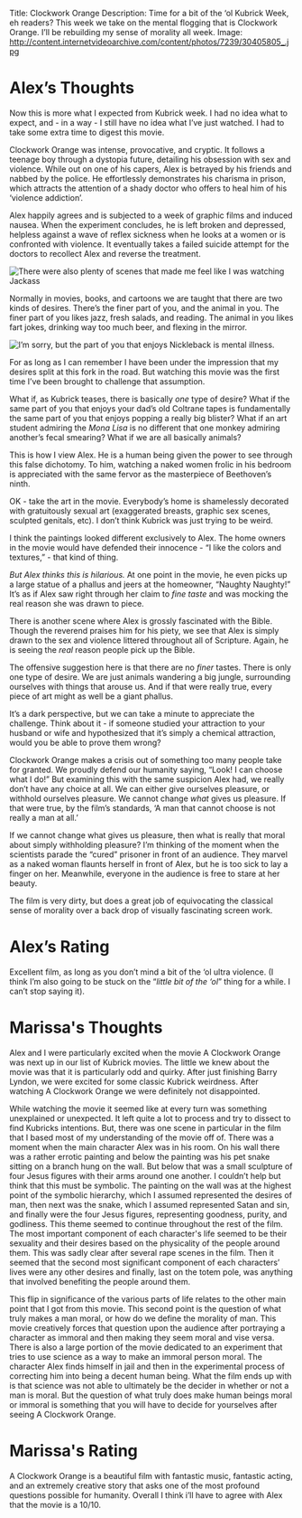 Title: Clockwork Orange
Description: Time for a bit of the ‘ol Kubrick Week, eh readers?  This week we take on the mental flogging that is Clockwork Orange.  I’ll be rebuilding my sense of morality all week.
Image: http://content.internetvideoarchive.com/content/photos/7239/30405805_.jpg

# Alex’s Thoughts

Now this is more what I expected from Kubrick week.  I had no idea what to expect, and - in a way - I still have no idea what I’ve just watched.  I had to take some extra time to digest this movie.

Clockwork Orange was intense, provocative, and cryptic.  It follows a teenage boy through a dystopia future, detailing his obsession with sex and violence.  While out on one of his capers, Alex is betrayed by his friends and nabbed by the police.  He effortlessly demonstrates his charisma in prison, which attracts the attention of a shady doctor who offers to heal him of his ‘violence addiction’.

Alex happily agrees and is subjected to a week of graphic films and induced nausea.  When the experiment concludes, he is left broken and depressed, helpless against a wave of reflex sickness when he looks at a women or is confronted with violence.  It eventually takes a failed suicide attempt for the doctors to recollect Alex and reverse the treatment.

![There were also plenty of scenes that made me feel like I was watching Jackass](http://www.collativelearning.com/PICS%20FOR%20WEBSITE/ACO%20expanded/dvd%20stills%202/marina%20fight.png)

Normally in movies, books, and cartoons we are taught that there are two kinds of desires.  There’s the finer part of you, and the animal in you.  The finer part of you likes jazz, fresh salads, and reading.  The animal in you likes fart jokes, drinking way too much beer, and flexing in the mirror.

![I’m sorry, but the part of you that enjoys Nickleback is mental illness.](http://www.greatplainsexaminer.com/wp-content/uploads/2012/06/nickelback-3576.jpg)

For as long as I can remember I have been under the impression that my desires split at this fork in the road.  But watching this movie was the first time I’ve been brought to challenge that assumption.

What if, as Kubrick teases, there is basically *one* type of desire?  What if the same part of you that enjoys your dad’s old Coltrane tapes is fundamentally the same part of you that enjoys popping a really big blister?  What if an art student admiring the *Mona Lisa* is no different that one monkey admiring another’s fecal smearing?  What if we are all basically animals?

This is how I view Alex.  He is a human being given the power to see through this false dichotomy.  To him, watching a naked women frolic in his bedroom is appreciated with the same fervor as the masterpiece of Beethoven’s ninth.

OK - take the art in the movie.  Everybody’s home is shamelessly decorated with gratuitously sexual art (exaggerated breasts, graphic sex scenes, sculpted genitals, etc).  I don’t think Kubrick was just trying to be weird.

I think the paintings looked different exclusively to Alex.  The home owners in the movie would have defended their innocence -  “I like the colors and textures,” - that kind of thing.

*But Alex thinks this is hilarious.*  At one point in the movie, he even picks up a large statue of a phallus and jeers at the homeowner, “Naughty Naughty!”  It’s as if Alex saw right through her claim to *fine taste* and was mocking the real reason she was drawn to piece.

There is another scene where Alex is grossly fascinated with the Bible.  Though the reverend praises him for his piety, we see that Alex is simply drawn to the sex and violence littered throughout all of Scripture.  Again, he is seeing the *real* reason people pick up the Bible.

The offensive suggestion here is that there are no *finer* tastes.  There is only one type of desire.  We are just animals wandering a big jungle, surrounding ourselves with things that arouse us.  And if that were really true, every piece of art might as well be a giant phallus.

It’s a dark perspective, but we can take a minute to appreciate the challenge.  Think about it - if someone studied your attraction to your husband or wife and hypothesized that it’s simply a chemical attraction, would you be able to prove them wrong?

Clockwork Orange makes a crisis out of something too many people take for granted.  We proudly defend our humanity saying, “Look!  I can choose what I do!”  But examining this with the same suspicion Alex had, we really don’t have any choice at all.  We can either give ourselves pleasure, or withhold ourselves pleasure.  We cannot change *what* gives us pleasure.  If that were true, by the film’s standards, ‘A man that cannot choose is not really a man at all.’

If we cannot change what gives us pleasure, then what is really that moral about simply withholding pleasure?  I’m thinking of the moment when the scientists parade the “cured” prisoner in front of an audience.  They marvel as a naked woman flaunts herself in front of Alex, but he is too sick to lay a finger on her.  Meanwhile, everyone in the audience is free to stare at her beauty.

The film is very dirty, but does a great job of equivocating the classical sense of morality over a back drop of visually fascinating screen work.

# Alex’s Rating

Excellent film, as long as you don’t mind a bit of the ‘ol ultra violence.
(I think I’m also going to be stuck on the “*little bit of the ‘ol*” thing for a while.  I can’t stop saying it).

<i class="fa fa-star"></i>
<i class="fa fa-star"></i>
<i class="fa fa-star"></i>
<i class="fa fa-star"></i>
<i class="fa fa-star"></i>
<i class="fa fa-star"></i>
<i class="fa fa-star"></i>
<i class="fa fa-star"></i>
<i class="fa fa-star"></i>
<i class="fa fa-star"></i>

# Marissa's Thoughts

Alex and I were particularly excited when the movie A Clockwork Orange was next up in our list of Kubrick movies. The little we knew about the movie was that it is particularly odd and quirky. After just finishing Barry Lyndon, we were excited for some classic Kubrick weirdness. After watching A Clockwork Orange we were definitely not disappointed. 

While watching the movie it seemed like at every turn was something unexplained or unexpected. It left quite a lot to process and try to dissect to find Kubricks intentions. But, there was one scene in particular in the film that I based most of my understanding of the movie off of. There was a moment when the main character Alex was in his room. On his wall there was a rather errotic painting and below the painting was his pet snake sitting on a branch hung on the wall. But below that was a small sculpture of four Jesus figures with their arms around one another. I couldn’t help but think that this must be symbolic. The painting on the wall was at the highest point of the symbolic hierarchy, which I assumed represented the desires of man, then next was the snake, which I assumed represented Satan and sin, and finally were the four Jesus figures, representing goodness, purity, and godliness. This theme seemed to continue throughout the rest of the film. The most important component of each character's life seemed to be their sexuality and their desires based on the physicality of the people around them. This was sadly clear after several rape scenes in the film. Then it seemed that the second most significant component of each characters’ lives were any other desires and finally, last on the totem pole, was anything that involved benefiting the people around them. 

This flip in significance of the various parts of life relates to the other main point that I got from this movie. This second point is the question of what truly makes a man moral, or how do we define the morality of man. This movie creatively forces that question upon the audience after portraying a character as immoral and then making they seem moral and vise versa. There is also a large portion of the movie dedicated to an experiment that tries to use science as a way to make an  immoral person moral. The character Alex finds himself in jail and then in the experimental process of correcting him into being a decent human being. What the film ends up with is that science was not able to ultimately be the decider in whether or not a man is moral. But the question of what truly does make human beings moral or immoral is something that you will have to decide for yourselves after seeing A Clockwork Orange. 

# Marissa's Rating

A Clockwork Orange is a beautiful film with fantastic music, fantastic acting, and an extremely creative story that asks one of the most profound questions possible for humanity. Overall I think i’ll have to agree with Alex that the movie is a 10/10.

<i class="fa fa-star"></i>
<i class="fa fa-star"></i>
<i class="fa fa-star"></i>
<i class="fa fa-star"></i>
<i class="fa fa-star"></i>
<i class="fa fa-star"></i>
<i class="fa fa-star"></i>
<i class="fa fa-star"></i>
<i class="fa fa-star"></i>
<i class="fa fa-star"></i>